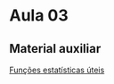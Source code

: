 # Aula 03

## Material auxiliar

[Funções estatísticas úteis](https://ashki23.github.io/r-functions.html)